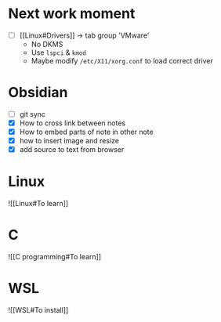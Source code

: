 # Next work moment
- [ ] [[Linux#Drivers]] -> tab group 'VMware'
    - No DKMS
    - Use `lspci` & `kmod`
    - Maybe modify `/etc/X11/xorg.conf` to load correct driver


# Obsidian
- [ ] git sync
- [x] How to cross link between notes
- [x] How to embed parts of note in other note
- [x] how to insert image and resize
- [x] add source to text from browser

# Linux
![[Linux#To learn]]

# C
![[C programming#To learn]]

# WSL
![[WSL#To install]]

